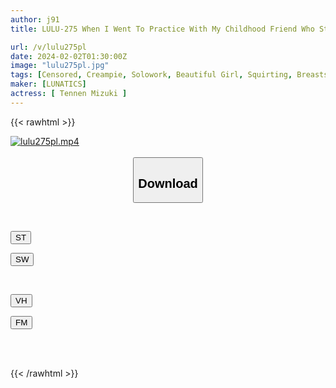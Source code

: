 ```yaml
---
author: j91
title: LULU-275 When I Went To Practice With My Childhood Friend Who Started Working In A Sex Industry As A Sex Doll, I Couldn't Pretend To Be Unresponsive And Couldn't Resist The Moans That Leaked Out, So I Fucked Her Hard! The Deep Part Of Her Uterus Was Penetrated And She Ejaculated And Ejaculated Inside Her Pussy. Natural Mitsuki

url: /v/lulu275pl
date: 2024-02-02T01:30:00Z
image: "lulu275pl.jpg"
tags: [Censored, Creampie, Solowork, Beautiful Girl, Squirting, Breasts	]
maker: [LUNATICS]
actress: [ Tennen Mizuki ]
---
```



{{< rawhtml >}}

<div class="video" data-videoid="YGWabL3Z2xSvJKO">
    <a href="javascript:;">
        <img src="/v/lulu275pl/lulu275pl.jpg" width="WIDTH" height="HEIGHT" alt="lulu275pl.mp4" loading="lazy">
    </a>
</div>

<script type="text/javascript" src="https://j91.asia/asset/on-demand-st.js"></script>

<br>
  <link rel="stylesheet" href="https://j91.asia/asset/bs5.css">
  
  <center>
  <button class="btn btn-primary" type="button" data-bs-toggle="collapse" data-bs-target=".multi-collapse" aria-expanded="false" aria-controls="multiCollapseExample1 multiCollapseExample2"><h2>Download</h2></button></center>
</p>
<div class="row">
  <div class="col">
    <div class="collapse multi-collapse" id="multiCollapseExample1">
      <div class="card card-body">
	      	      <br>
<div class="buttons">  
<p><a href="https://streamtape.to/v/YGWabL3Z2xSvJKO" target="_blank"><button class="btn-hover color-3"><i class="fa fa-download"></i> ST</button></a></p>
<p><a href="https://flaswish.com/ourz8lw41o30" target="_blank"><button class="btn-hover color-2"><i class="fa fa-download"></i> SW</button></a></p></div>
    </div>
  </div>
</div>
  <div class="col">
    <div class="collapse multi-collapse" id="multiCollapseExample2">
      <div class="card card-body">
	      <br>
<div class="buttons">
<p><a href="javascript:;" target="_blank"><button class="btn-hover color-9"><i class="fa fa-download"></i> VH</button></a></p>
<p><a href="javascript:;" target="_blank"><button class="btn-hover color-8"><i class="fa fa-download"></i> FM</button></a></p></div>
<br><br>
      </div>
    </div>
  </div>
</div>

{{< /rawhtml >}}